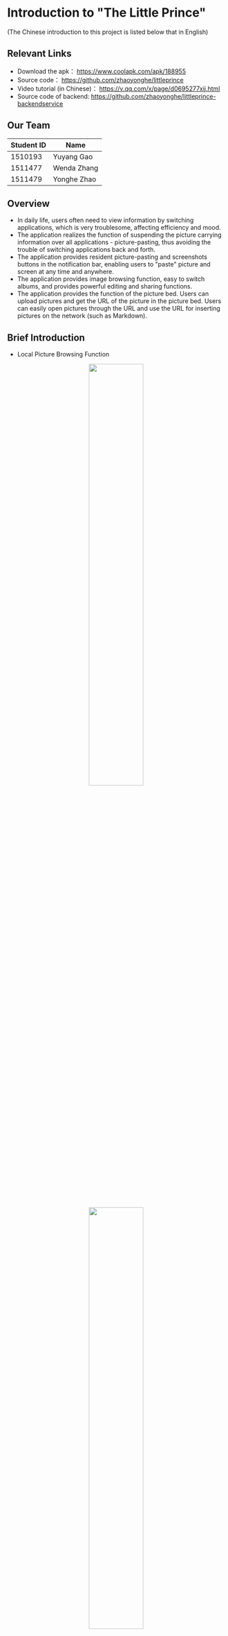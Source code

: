 # Introduction to "The Little Prince" 
(The Chinese introduction to this project is listed below that in English)

## Relevant Links
 - Download the apk：
 https://www.coolapk.com/apk/188955
 - Source code：
 https://github.com/zhaoyonghe/littleprince
 - Video tutorial (in Chinese)：
 https://v.qq.com/x/page/d0695277xij.html
 - Source code of backend:
 https://github.com/zhaoyonghe/littleprince-backendservice

## Our Team
Student ID| Name
---|---
1510193 | Yuyang Gao
1511477 | Wenda Zhang
1511479 | Yonghe Zhao

## Overview
- In daily life, users often need to view information by switching applications, which is very troublesome, affecting efficiency and mood.
- The application realizes the function of suspending the picture carrying information over all applications - picture-pasting, thus avoiding the trouble of switching applications back and forth.
- The application provides resident picture-pasting and screenshots buttons in the notification bar, enabling users to "paste" picture and screen at any time and anywhere.
- The application provides image browsing function, easy to switch albums, and provides powerful editing and sharing functions.
- The application provides the function of the picture bed. Users can upload pictures and get the URL of the picture in the picture bed. Users can easily open pictures through the URL and use the URL for inserting pictures on the network (such as Markdown).

## Brief Introduction
- Local Picture Browsing Function
<div align=center>
 <img height="50%" src="https://github.com/zhaoyonghe/Readme-Images/blob/master/%E6%9C%AC%E5%9C%B0%E6%B5%8F%E8%A7%88.jpg"/>
 <img height="50%" src="https://github.com/zhaoyonghe/Readme-Images/blob/master/%E6%9C%AC%E5%9C%B0%E6%B5%8F%E8%A7%88.jpg"/>
</div>


- Picture-Pasting Function
- Picture Editing and Sharing Function
- Notification Bar














# 贴图小王子文档

[TOC]

## 相关链接
 - 酷安商城链接：
 https://www.coolapk.com/apk/188955
 - github源码链接：
 https://github.com/zhaoyonghe/littleprince
 - 视频使用演示链接(软件介绍以及使用教学)：
 https://v.qq.com/x/page/d0695277xij.html
 - 服务器端代码
 https://github.com/zhaoyonghe/littleprince-backendservice

## 一、团队介绍
学号| 姓名
---|---
1510193 | 高钰洋
1511477 | 章文达
1511479 | 赵永赫



## 二、项目介绍
 - 在日常生活中，用户时常需要通过切换应用查看信息，这样十分麻烦，影响效率和心情。
 - 该应用实现了将携带信息的图片悬浮在所有应用之上——贴图的功能，从而避免了来回切换应用的麻烦。 
 - 该应用提供了通知栏常驻的贴图以及截图按钮，使得用户可以随时随地方便的贴图和截图。 
 - 该应用提供了图片浏览功能，可以便捷的切换相册，并且提供了功能强大的编辑以及分享功能。 
 - 该应用提供了图床的功能，用户可以上传图片，并且在图床中获取该图片的URL，用户可以通过URL方便的打开图片以及将URL用于网络上图片的插入（如Markdown）等需求。


## 三、技术架构

### 图库模块
![](http://wx1.sinaimg.cn/mw690/0060lm7Tly1fsgwb078goj30w70ncwgl.jpg)
图库分为两部分：**本地图片浏览**和**云图床**。
#### 本地图片浏览
 - 默认相册为Screenshots相册，若没有该相册，则任意指定一个存在的相册默认首个显示。使用ContentResolver接口访问ContentProvider提供的本地图片数据，读取相册下所有图片的路径，创建日期等必要数据。
 - 由于本地图片浏览的三列带标题图片显示效果是由Fragment内嵌套StickyGridHeadersGridView布局，再佐以UniversalImageLoader这一强大的多线程图片加载库实现的，需要采用适配器模式将ContentProvider提供的本地图片数据与显示所需要的数据形式匹配。所以，将单个图片信息存入封装类ImageItem中，并维护一个列表存储相册下所有图片信息，传入本地图片列表适配器。
 - 经过适配器的渲染，图片列表即可显示。
#### 云图床
 - 与本地图片浏览部分实现思路基本类似，从服务器处查得供访问的图片链接，单个图片信息封装入CloudImageItem中，存入列表，传入云图片列表适配器，经过渲染，图片列表即可显示。
另外，该图库无法实时监测图片的增删，故提供刷新功能。在实现中，本地图片刷新和切换相册使用相同接口refresh(bucketname)，该函数可以让列表显示名为bucketname相册中的图片。云图床刷新使用refreshcloud()，重新请求并加载网络图片，但由于UniversalImageLoader强大的缓存机制，当服务器端无图片变化时，不会做出下载图片的操作。调用这两类函数，可以实现本地相册与云图床的快捷切换。

### 编辑模块
#### 图片编辑EditImageActivity
从```ListActivity```中监听单击事件，通过
```
((BaseActivity) view.getContext()).imageSelected(selectImage);
```
 - 语句传入图片地址以及保存地址，进入```EditImageEctivity```，我们在```EditImageActivity```中进行图片的编辑。我们在图片编辑中借鉴使用了github中开源项目[ImageEditor](https://github.com/siwangqishiq/ImageEditor-Android)的源代码并进行了相应的修改。
 - 我们的界面由若干```View```与```Fragment```构成，分别拥有各自不同的功能，显示原图片View居于最下方，涂鸦剪切文字旋转等修改的View层“浮于”上方，其相应的功能在各自的Fragment中定义，当我们点击应用按钮时会将我们得修改应用于图片上，我们维护了修改列表以及修改次数变量用于实现```redo/undo```的功能，每次应用作为一个恢复/撤销的单位。
 - 我们维护若干变量记录当前修改次数```mOpTimes```，当前修改模式```mode```以及当前图片```MainBitmap```，当点击保存时会在我们的保存路径处新建文件并将当前图片```MainBitmap```写入文件。不保存直接退出时会对修改次数```mOpTimes```进行判断，若修改过则弹出提示，未修改过则直接退出
 - 页面最下方是菜单View，通过```mainMenuFragment```维护其功能，其中除了涂鸦，裁剪，旋转，文字等修改功能外，还有分享与上传功能，上传是我们图床的工能之一，可以将图片传到服务器上。

### 贴图模块
![](http://wx4.sinaimg.cn/mw690/0060lm7Tly1fsgwb0bee0j30wo0hvwgj.jpg)
可以对本地图片进行**贴图**。
**贴图，即把一张图片悬浮在所有应用之上。**
#### 悬浮窗实现
 - 实现该功能需要使用悬浮窗功能。安卓提供了几种实现悬浮窗的方法，但有些只能在应用内部悬浮，唯有请求悬浮窗权限才能做到全局的悬浮窗（退出应用后悬浮窗仍显示，但清除应用后不显示）。
 - 为图库中的每一张图片都加入长按事件，触发长按事件后，若是第一次使用贴图功能，应用会请求悬浮窗权限，用户同意后，以图片列表最外层的ConstraintLayout作为rootView（根视图，视图树的根节点），采用rootView的post()方法开启新线程。在这个线程中，如果有的话，首先关闭上一个悬浮图片，接下来在悬浮图片参数初始化器中，根据传入的图片宽高等信息，设置该图片在屏幕中显示的初始大小以及放大后的最大大小。规定，初始图片大小是该图片能够放入0.4倍屏幕宽高大小矩形的最大大小，放大后最大大小是该图片能够放入0.95倍屏幕宽高大小矩形的最大大小。由于图片大小和宽高比各异，这步处理非常重要。除此之外的一系列参数设定完毕后，使用安卓自带的WindowManager窗口管理类中的addView方法添加悬浮窗即可。
 - 当然，该功能的核心还是在于放缩效果的控制，但此处的实现难以简洁的描述而又并没有人想要了解，故在此不加陈述。

### 通知模块
![](http://wx3.sinaimg.cn/mw690/0060lm7Tly1fsgw0n0hw1j312b0npwfc.jpg)
通知模块由通知管理器、通知广播、截屏服务三部分构成。

 - 通知管理器 NotificationManager
通知管理器为单例模式，负责对常驻通知栏进行管理，包括常驻通知栏的生成、通知栏视图更新等。
 - 通知广播 NotificationBroadcast
通知广播负责接收大部分通知栏的动作：上一张图、下一张图、将当前图片贴图。接收到对应动作后会调用通知管理器的相应接口。
 - 截屏服务 CaptureService
截屏服务在应用开启时启动。该服务负责接收截屏动作并响应。

#### 通知管理器 NotificationManager
 - 初始化。通知管理器接收一个相册名，初始化相关变量。当相册改变后也会调用此接口重新初始化。
 -  生成通知栏布局框架。调用资源文件中的布局文件，添加各按键的 PendingIndent，包括对应的action。此为通知管理器的内部工具类。
 - 创建通知。设置通知栏的对应图片（运行中会改变）以及其他相关属性，调用notify方法发送通知。只有初始化之后才会调用此方法。
 - 更新通知。接受一个action参数，根据该参数决定如何切换当前图片，并更新通知栏图片，发送通知。
 - 贴图。调用贴图模块的接口，传递一个图片对象即可。

#### 通知广播 NotificationBroadcast  
- 接收广播。接收到Intent时会判断对应的action是否由自己处理。如果是左/右按键，会调用通知管理器的更新接口。为贴图则会调用贴图接口。

#### 截屏服务 CaptureService
 -  启动。在应用启动时会启动服务。
 - 监听广播。服务启动时会动态注册一个广播用于监听截屏事件。
 - 截屏接口。利用安卓的投射功能实现。

### 引导模块
![](http://wx4.sinaimg.cn/mw690/0060lm7Tly1fsgw0myxntj30sp0himxh.jpg)
引导模块使用了[AppIntro](https://github.com/apl-devs/AppIntro)库进行构建  。


#### 页面引导类 AppIntro
 - 利用安卓的 SharedPreferences 判断是否为第一次进入。如果为第一次，MainActivity会启动此类。
 - 页面的初始化与启动。向单页模板类 SampleSlide 传入静态 Fragment ，并收集对应实例。

#### 单页模板类 SampleSlide  
- 初始化。接收 Fragment 返回 SampleSlide 对象。



### 服务器模块


![](http://wx2.sinaimg.cn/mw690/0060lm7Tly1fsgwovo8b7j30ti0dugm4.jpg)
####移动端
 - 使用Apache旗下的HttpCore，HttpClient，HttpMIME工具包。HttpCore，HttpClient配合使用可以使用一些方法清晰的构建报文段而不需要显式编写。由于需要上传图片，故使用HttpMIME工具包中的MultipartEntity模块，以multipart/form-data格式上传图片。为提升用户体验，还加入了上传进度条。
#### 服务器
 - 使用Node.js搭建，监听端口3000。解析报文，保存图片至高清图片文件夹。之后缩略图生成器立即提取该图片，使用Node.js的封装库images将该图片缩放至边长为200像素，图像质量为原来的80%的缩略图，保存同名图片至缩略图文件夹。此举一般可将每张图片压缩几十倍。
#### RESTful API
 - 定义RESTful API ‘/smallinfo’，专门为移动端返回缩略图文件夹中的所有图片链接以供加载。移动端只需加载缩略图即可，相比加载原图可提升数十倍的加载速度。
由于原图与缩略图存储名称一致，文件夹不一致，因此从缩略图链接转换到原图链接十分容易。用户点击图床中的缩略图时，将直接弹出显示有原图下载链接的Dialog以供复制。





## 四、项目特点
#### 优点
一款实用的图片操作应用，该应用支持：
1. 贴图——将图库中一张图片悬浮在所有应用之上。应用图库，常驻通知栏浏览图片，一键快捷贴图，图片缩放自如。
2. 图库浏览。高效的相册切换机制，比手机自带图库更加快捷。
3. 编辑图片。对图片进行涂鸦，裁剪，旋转，添加文字，分享操作，更拥有快捷的撤销和重做功能。
4. 常驻通知栏截屏。踏雪无痕，无过场动画，简单提示，更加轻量级的截屏体验。
5. 图床：简单高效的免费图床，无需注册，直接上传，免费外链。

#### 缺点
1.	 机型适配不完全，在部分国产手机机型中会出现权限申请问题。
2.	 字体大小以及通知栏布局在某些手机上可能会不太和谐。
3.	 缩放贴图会出现图片抖动的问题。 
4.	 使用通知栏贴图时，由于该功能紧密依附于图库的根视图，因此只有该应用是点击Home键退出的才能成功调用通知栏贴图，使用Back键退出应用则不行。这是因为如果使用Back键退出应用，图库Activity会被终止，即执行到onDestroy为止，而使用Home键退出应用，图库Activity则只会被暂停，即执行到onStop。
5.	 在用户授权投屏权限后，在图库Activity的onCreate方法中仍会检查投屏权限，该操作会开启一个新的Activity。在极少数机型上，开启应用后，会看到一个空白页面弹出又收回。 
 


## 五、安装及使用
 - 在酷安商城中下载我们的应用程序安装包，安装成功后即可使用我们的应用。
 - 我们应用在第一次打开时会有新手教学功能。也可以通过视频链接观看视频演示。
